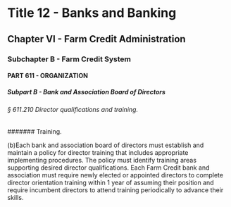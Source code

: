 
# Title 12 - Banks and Banking
## Chapter VI - Farm Credit Administration
### Subchapter B - Farm Credit System
#### PART 611 - ORGANIZATION
##### Subpart B - Bank and Association Board of Directors
###### § 611.210 Director qualifications and training.
####### Training.

(b)Each bank and association board of directors must establish and maintain a policy for director training that includes appropriate implementing procedures. The policy must identify training areas supporting desired director qualifications. Each Farm Credit bank and association must require newly elected or appointed directors to complete director orientation training within 1 year of assuming their position and require incumbent directors to attend training periodically to advance their skills.
